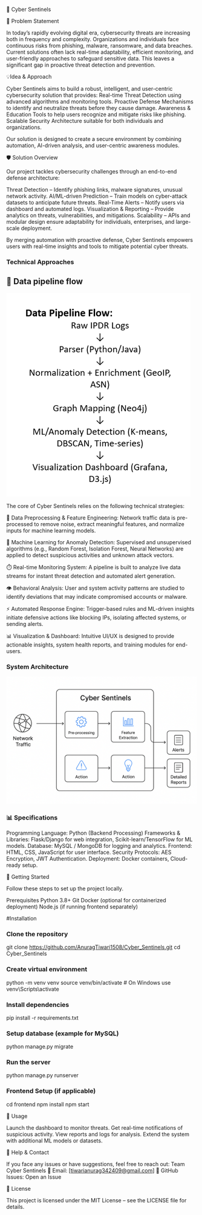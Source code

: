 🚀 Cyber Sentinels

🔎 Problem Statement

In today’s rapidly evolving digital era, cybersecurity threats are increasing both in frequency and complexity. Organizations and individuals face continuous risks from phishing, malware, ransomware, and data breaches. Current solutions often lack real-time adaptability, efficient monitoring, and user-friendly approaches to safeguard sensitive data. This leaves a significant gap in proactive threat detection and prevention.


💡Idea & Approach

Cyber Sentinels aims to build a robust, intelligent, and user-centric cybersecurity solution that provides:
   Real-time Threat Detection using advanced algorithms and monitoring tools.
   Proactive Defense Mechanisms to identify and neutralize threats before they cause damage.
   Awareness & Education Tools to help users recognize and mitigate risks like phishing.
   Scalable Security Architecture suitable for both individuals and organizations.
   
Our solution is designed to create a secure environment by combining automation, AI-driven analysis, and user-centric awareness modules.


🛡️ Solution Overview

Our project tackles cybersecurity challenges through an end-to-end defense architecture:

Threat Detection – Identify phishing links, malware signatures, unusual network activity.
AI/ML-driven Prediction – Train models on cyber-attack datasets to anticipate future threats.
Real-Time Alerts – Notify users via dashboard and automated logs.
Visualization & Reporting – Provide analytics on threats, vulnerabilities, and mitigations.
Scalability – APIs and modular design ensure adaptability for individuals, enterprises, and large-scale deployment.

By merging automation with proactive defense, Cyber Sentinels empowers users with real-time insights and tools to mitigate potential cyber threats.



### Technical Approaches

## 🔄 Data pipeline flow
![image alt](https://github.com/AnuragTiwari1508/Cyber_Sentinels/blob/b84f996b22c94a08eb04665ccb385a9b223ef9fc/flow.png)

The core of Cyber Sentinels relies on the following technical strategies:

🧹 Data Preprocessing & Feature Engineering: Network traffic data is pre-processed to remove noise, extract meaningful features, and normalize inputs for machine learning models.

🤖 Machine Learning for Anomaly Detection: Supervised and unsupervised algorithms (e.g., Random Forest, Isolation Forest, Neural Networks) are applied to detect suspicious activities and unknown attack vectors.

⏱️ Real-time Monitoring System: A pipeline is built to analyze live data streams for instant threat detection and automated alert generation.

👁️ Behavioral Analysis: User and system activity patterns are studied to identify deviations that may indicate compromised accounts or malware.

⚡ Automated Response Engine: Trigger-based rules and ML-driven insights initiate defensive actions like blocking IPs, isolating affected systems, or sending alerts.

📊 Visualization & Dashboard: Intuitive UI/UX is designed to provide actionable insights, system health reports, and training modules for end-users.


### System Architecture
![image alt](https://github.com/AnuragTiwari1508/Cyber_Sentinels/blob/aad1c8c0d134d0932d50c9d2e7254b6345c54179/ed04094c-d5cb-4f58-ba1d-d2e60b4ebe5e.png)

### 📊 Specifications 

Programming Language: Python (Backend Processing)
Frameworks & Libraries: Flask/Django for web integration, Scikit-learn/TensorFlow for ML models.
Database: MySQL / MongoDB for logging and analytics.
Frontend: HTML, CSS, JavaScript for user interface.
Security Protocols: AES Encryption, JWT Authentication.
Deployment: Docker containers, Cloud-ready setup.


🚀 Getting Started

Follow these steps to set up the project locally.

Prerequisites
Python 3.8+
Git
Docker (optional for containerized deployment)
Node.js (if running frontend separately)

#Installation
### Clone the repository
git clone https://github.com/AnuragTiwari1508/Cyber_Sentinels.git
cd Cyber_Sentinels

### Create virtual environment
python -m venv venv
source venv/bin/activate # On Windows use venv\Scripts\activate

### Install dependencies
pip install -r requirements.txt

### Setup database (example for MySQL)
python manage.py migrate

### Run the server
python manage.py runserver

### Frontend Setup (if applicable)
cd frontend
npm install
npm start


📌 Usage

Launch the dashboard to monitor threats.
Get real-time notifications of suspicious activity.
View reports and logs for analysis.
Extend the system with additional ML models or datasets.


🤝 Help & Contact

If you face any issues or have suggestions, feel free to reach out:
Team Cyber Sentinels
📧 Email: [tiwarianurag342409@gmail.com]
🐙 GitHub Issues: Open an Issue


📜 License

This project is licensed under the MIT License – see the LICENSE
 file for details.
